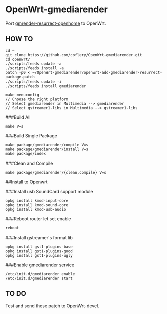 # OpenWrt-gmediarender

Port [gmrender-resurrect-openhome](https://github.com/coflery/gmrender-resurrect) to OpenWrt.

## HOW TO

	cd ~
	git clone https://github.com/coflery/OpenWrt-gmediarender.git
	cd openwrt/
	./scripts/feeds update -a
	./scripts/feeds install -a
	patch -p0 < ~/OpenWrt-gmediarender/openwrt-add-gmediarender-resurrect-package.patch
	./scripts/feeds update -i
	./scripts/feeds install gmediarender
	
	make menuconfig
	// Choose the right platform
	// Select gmediarender in Multimedia --> gmediarender
	// Select gstreamer1-libs in Multimedia --> gstreamer1-libs
###Build All

	make V=s

###Build Single Package

	make package/gmediarender/compile V=s
	make package/gmediarender/install V=s
	make package/index

###Clean and Compile

	make package/gmediarender/{clean,compile} V=s
	
##Install to Openwrt

###Install usb SoundCard support module

	opkg install kmod-input-core
	opkg install kmod-sound-core
	opkg install kmod-usb-audio
	
###Reboot router let set enable

	reboot

###Install gstreamer's format lib

	opkg install gst1-plugins-base
	opkg install gst1-plugins-good
	opkg install gst1-plugins-ugly

###Enable gmediarender service

	/etc/init.d/gmediarender enable
	/etc/init.d/gmediarender start

## TO DO

Test and send these patch to OpenWrt-devel. 
